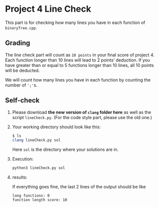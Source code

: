 # Project 4 Line Check
This part is for checking how many lines you have in each function of `binaryTree.cpp`.

## Grading
The line check part will count as `10 points` in your final score of project 4. Each function longer than 10 lines will lead to 2 points' deduction. If you have greater than or equal to 5 functions longer than 10 lines, all 10 points will be deducted.

We will count how many lines you have in each function by counting the number of `';'`s.

## Self-check

1. Please download **the new version of `clang` folder here** as well as the script `lineCheck.py`. (For the code style part, please use the old one.)

2. Your working directory should look like this:

    ``` bash
    $ ls
    clang lineCheck.py sol
    ```
    Here `sol` is the directory where your solutions are in.

3. Execution:

    ``` bash
    python3 lineCheck.py sol
    ```
4. results:

    If everything goes fine, the last 2 lines of the output should be like
    ```
    long functions: 0
    function length score: 10
    ``` 
